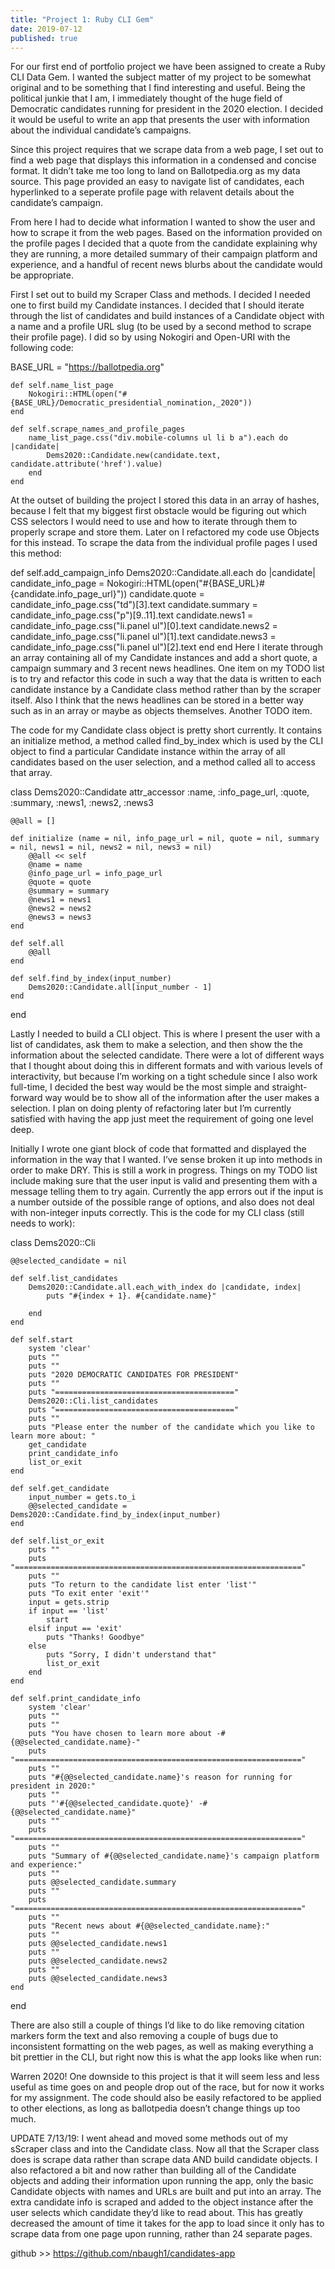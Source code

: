 ```yaml
---
title: "Project 1: Ruby CLI Gem"
date: 2019-07-12
published: true
---
```

For our first end of portfolio project we have been assigned to create a Ruby CLI Data Gem. 
I wanted the subject matter of my project to be somewhat original and to be something that I find interesting and useful. Being the political junkie that I am, I immediately thought of the huge field of Democratic candidates running for president in the 2020 election. I decided it would be useful to write an app that presents the user with information about the individual candidate’s campaigns.

Since this project requires that we scrape data from a web page, I set out to find a web page that displays this information in a condensed and concise format. It didn’t take me too long to land on Ballotpedia.org as my data source. This page provided an easy to navigate list of candidates, each hyperlinked to a seperate profile page with relavent details about the candidate’s campaign.

From here I had to decide what information I wanted to show the user and how to scrape it from the web pages. Based on the information provided on the profile pages I decided that a quote from the candidate explaining why they are running, a more detailed summary of their campaign platform and experience, and a handful of recent news blurbs about the candidate would be appropriate.

First I set out to build my Scraper Class and methods. I decided I needed one to first build my Candidate instances. I decided that I should iterate through the list of candidates and build instances of a Candidate object with a name and a profile URL slug (to be used by a second method to scrape their profile page). I did so by using Nokogiri and Open-URI with the following code:

BASE_URL = "https://ballotpedia.org"
    
    
    def self.name_list_page
        Nokogiri::HTML(open("#{BASE_URL}/Democratic_presidential_nomination,_2020"))
    end

    def self.scrape_names_and_profile_pages
        name_list_page.css("div.mobile-columns ul li b a").each do |candidate|
            Dems2020::Candidate.new(candidate.text, candidate.attribute('href').value)
        end
    end
At the outset of building the project I stored this data in an array of hashes, because I felt that my biggest first obstacle would be figuring out which CSS selectors I would need to use and how to iterate through them to properly scrape and store them. Later on I refactored my code use Objects for this instead. To scrape the data from the individual profile pages I used this method:

def self.add_campaign_info
        Dems2020::Candidate.all.each do |candidate|
            candidate_info_page = Nokogiri::HTML(open("#{BASE_URL}#{candidate.info_page_url}"))
            candidate.quote = candidate_info_page.css("td")[3].text
            candidate.summary = candidate_info_page.css("p")[9..11].text
            candidate.news1 = candidate_info_page.css("li.panel ul")[0].text
            candidate.news2 = candidate_info_page.css("li.panel ul")[1].text
            candidate.news3 = candidate_info_page.css("li.panel ul")[2].text
        end
    end
Here I iterate through an array containing all of my Candidate instances and add a short quote, a campaign summary and 3 recent news headlines. One item on my TODO list is to try and refactor this code in such a way that the data is written to each candidate instance by a Candidate class method rather than by the scraper itself. Also I think that the news headlines can be stored in a better way such as in an array or maybe as objects themselves. Another TODO item.

The code for my Candidate class object is pretty short currently. It contains an initialize method, a method called find_by_index which is used by the CLI object to find a particular Candidate instance within the array of all candidates based on the user selection, and a method called all to access that array.

class Dems2020::Candidate
    attr_accessor :name, :info_page_url, :quote, :summary, :news1, :news2, :news3

    @@all = []

    def initialize (name = nil, info_page_url = nil, quote = nil, summary = nil, news1 = nil, news2 = nil, news3 = nil)
        @@all << self
        @name = name
        @info_page_url = info_page_url
        @quote = quote
        @summary = summary
        @news1 = news1
        @news2 = news2
        @news3 = news3
    end

    def self.all
        @@all
    end

    def self.find_by_index(input_number)
        Dems2020::Candidate.all[input_number - 1]
    end
end

Lastly I needed to build a CLI object. This is where I present the user with a list of candidates, ask them to make a selection, and then show the the information about the selected candidate. There were a lot of different ways that I thought about doing this in different formats and with various levels of interactivity, but because I’m working on a tight schedule since I also work full-time, I decided the best way would be the most simple and straight-forward way would be to show all of the information after the user makes a selection. I plan on doing plenty of refactoring later but I’m currently satisfied with having the app just meet the requirement of going one level deep.

Initially I wrote one giant block of code that formatted and displayed the information in the way that I wanted. I’ve sense broken it up into methods in order to make DRY. This is still a work in progress. Things on my TODO list include making sure that the user input is valid and presenting them with a message telling them to try again. Currently the app errors out if the input is a number outside of the possible range of options, and also does not deal with non-integer inputs correctly. This is the code for my CLI class (still needs to work):

class Dems2020::Cli

    @@selected_candidate = nil

    def self.list_candidates
        Dems2020::Candidate.all.each_with_index do |candidate, index|
            puts "#{index + 1}. #{candidate.name}"
            
        end
    end
    
    def self.start
        system 'clear'
        puts ""
        puts ""
        puts "2020 DEMOCRATIC CANDIDATES FOR PRESIDENT"
        puts ""
        puts "========================================"
        Dems2020::Cli.list_candidates
        puts "========================================"
        puts ""
        puts "Please enter the number of the candidate which you like to learn more about: "
        get_candidate
        print_candidate_info
        list_or_exit
    end

    def self.get_candidate
        input_number = gets.to_i 
        @@selected_candidate = Dems2020::Candidate.find_by_index(input_number)
    end

    def self.list_or_exit
        puts ""
        puts "================================================================"
        puts ""
        puts "To return to the candidate list enter 'list'"
        puts "To exit enter 'exit'"
        input = gets.strip
        if input == 'list'
            start
        elsif input == 'exit'
            puts "Thanks! Goodbye"
        else
            puts "Sorry, I didn't understand that"
            list_or_exit
        end
    end

    def self.print_candidate_info
        system 'clear'
        puts ""
        puts ""
        puts "You have chosen to learn more about -#{@@selected_candidate.name}-"
        puts "================================================================"
        puts ""
        puts "#{@@selected_candidate.name}'s reason for running for president in 2020:"
        puts ""
        puts "'#{@@selected_candidate.quote}' -#{@@selected_candidate.name}"
        puts ""
        puts "================================================================"
        puts ""
        puts "Summary of #{@@selected_candidate.name}'s campaign platform and experience:"
        puts ""
        puts @@selected_candidate.summary
        puts ""
        puts "================================================================"
        puts ""
        puts "Recent news about #{@@selected_candidate.name}:"
        puts ""
        puts @@selected_candidate.news1
        puts ""
        puts @@selected_candidate.news2
        puts ""
        puts @@selected_candidate.news3
    end
end

There are also still a couple of things I’d like to do like removing citation markers form the text and also removing a couple of bugs due to inconsistent formatting on the web pages, as well as making everything a bit prettier in the CLI, but right now this is what the app looks like when run:



Warren 2020!
One downside to this project is that it will seem less and less useful as time goes on and people drop out of the race, but for now it works for my assignment. The code should also be easily refactored to be applied to other elections, as long as ballotpedia doesn’t change things up too much.

UPDATE 7/13/19: I went ahead and moved some methods out of my sScraper class and into the Candidate class. Now all that the Scraper class does is scrape data rather than scrape data AND build candidate objects. I also refactored a bit and now rather than building all of the Candidate objects and adding their information upon running the app, only the basic Candidate objects with names and URLs are built and put into an array. The extra candidate info is scraped and added to the object instance after the user selects which candidate they’d like to read about. This has greatly decreased the amount of time it takes for the app to load since it only has to scrape data from one page upon running, rather than 24 separate pages.

github >> https://github.com/nbaugh1/candidates-app